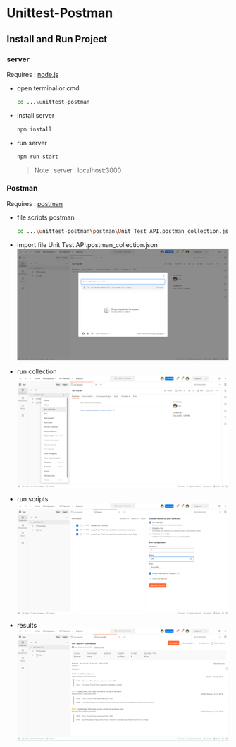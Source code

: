 # Unittest-Postman

## Install and Run Project

### server

Requires : [node.js](https://nodejs.org/en/)

- open terminal or cmd

  ```bash
  cd ...\unittest-postman
  ```

- install server

  ```bash
  npm install
  ```

- run server

  ```bash
  npm run start
  ```

  > Note : server : localhost:3000

### Postman

Requires : [postman](https://www.postman.com/downloads/)

- file scripts postman

  ```bash
  cd ...\unittest-postman\postman\Unit Test API.postman_collection.json
  ```

- import file Unit Test API.postman_collection.json
  ![impost file](https://github.com/nathachai13011997/unittest-postman/blob/main/img/import.png)

- run collection
  ![runCollection](https://github.com/nathachai13011997/unittest-postman/blob/main/img/runCollection.png)

- run scripts
  ![runScripts](https://github.com/nathachai13011997/unittest-postman/blob/main/img/runScripts.png)

- results
  ![results](https://github.com/nathachai13011997/unittest-postman/blob/main/img/results.png)
